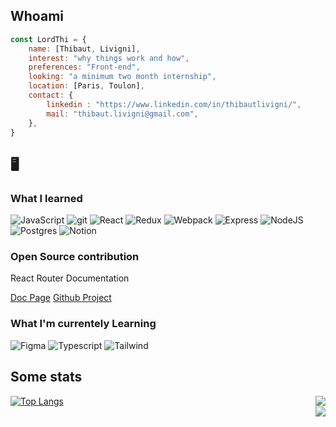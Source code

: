 <h2> Whoami </h2>

```js
const LordThi = {
    name: [Thibaut, Livigni],
    interest: "why things work and how",
    preferences: "Front-end",
    looking: "a minimum two month internship",
    location: [Paris, Toulon],
    contact: {
        linkedin : "https://www.linkedin.com/in/thibautlivigni/",
        mail: "thibaut.livigni@gmail.com",
    },
}
```

<h2>🖥️</h2>


<h3>What I learned</h3>

<div>

<img src="https://camo.githubusercontent.com/738ef6fbf83087f336eed05a52efb1703c23172645ecca874ff87387200984f1/68747470733a2f2f696d672e736869656c64732e696f2f62616467652f6a6176617363726970742d2532334637444631452e7376673f7374796c653d666f722d7468652d6261646765266c6f676f3d6a617661736372697074266c6f676f436f6c6f723d626c61636b" alt="JavaScript">
 <img src="https://camo.githubusercontent.com/6b4162cd8a77e1c440305ee02d62f27f89fd8e29a811f6da8552ead852485c7c/68747470733a2f2f696d672e736869656c64732e696f2f62616467652f6769742d2532334630353033322e7376673f7374796c653d666f722d7468652d6261646765266c6f676f3d676974266c6f676f436f6c6f723d7768697465" alt="git">
        <img src="https://camo.githubusercontent.com/a332525deaa33d5afdf903c37770cdaa82b7806289dcdd799f02968737cdef9e/68747470733a2f2f696d672e736869656c64732e696f2f62616467652f72656163742d2532333264343135632e7376673f7374796c653d666f722d7468652d6261646765266c6f676f3d7265616374266c6f676f436f6c6f723d253233303444384639" alt="React">
        <img src="https://camo.githubusercontent.com/c955c26945faf977467d2a7b2cf9ff2044d250174cacbffc53102012051772b6/68747470733a2f2f696d672e736869656c64732e696f2f62616467652f72656475782d2532333736344142432e7376673f7374796c653d666f722d7468652d6261646765266c6f676f3d7265647578266c6f676f436f6c6f723d7768697465" alt="Redux">
        <img src="https://camo.githubusercontent.com/cfb221c05f485331b66bcf123878fc7de981faffc16fe430ff53bb1ad4f41aad/68747470733a2f2f696d672e736869656c64732e696f2f62616467652f7765627061636b2d2532333844443646392e7376673f7374796c653d666f722d7468652d6261646765266c6f676f3d7765627061636b266c6f676f436f6c6f723d626c61636b" alt="Webpack">
        <img src="https://img.shields.io/badge/express.js-%23404d59.svg?style=for-the-badge&logo=express&logoColor=%2361DAFB" alt="Express">
        <img src="https://camo.githubusercontent.com/0ec502bf2b38292c5165306be285de999f3863d1c87032b478108caeb03c021c/68747470733a2f2f696d672e736869656c64732e696f2f62616467652f6e6f64655f6a732d2532333333393933332e7376673f7374796c653d666f722d7468652d6261646765266c6f676f3d6e6f64652e6a73266c6f676f436f6c6f723d7768697465" alt="NodeJS">
        <img src="https://camo.githubusercontent.com/29e7fc6c62f61f432d3852fbfa4190ff07f397ca3bde27a8196bcd5beae3ff77/68747470733a2f2f696d672e736869656c64732e696f2f62616467652f706f7374677265732d2532333331363139322e7376673f7374796c653d666f722d7468652d6261646765266c6f676f3d706f737467726573716c266c6f676f436f6c6f723d7768697465" alt="Postgres">
        <img src="https://camo.githubusercontent.com/c873c021be6e69f1ec54a965a7e3346dff063c83824022b1753ba8b071b53132/68747470733a2f2f696d672e736869656c64732e696f2f62616467652f6e6f74696f6e2d626c61636b2e7376673f7374796c653d666f722d7468652d6261646765266c6f676f3d6e6f74696f6e266c6f676f436f6c6f723d7768697465" alt="Notion">

 </div>
 
 <h3>Open Source contribution</h3>
 <p>React Router Documentation</p>
 <a href="https://reactrouter.com/en/main/router-components/browser-router">Doc Page</a>
 <a href="https://github.com/remix-run/react-router/blob/main/docs/router-components/browser-router.md">Github Project</a>

<h3>What I'm currentely Learning</h3>
<div>
 <img src="https://img.shields.io/badge/figma-%23F24E1E.svg?style=for-the-badge&logo=figma&logoColor=white" alt="Figma">
 <img src="https://camo.githubusercontent.com/3ffdf9d4a52213ad5296a36ae0cd98992c4a8c590ad2cf39333fedc05cd23e18/68747470733a2f2f696d672e736869656c64732e696f2f62616467652f747970657363726970742d2532333331373843362e7376673f7374796c653d666f722d7468652d6261646765266c6f676f3d74797065736372697074266c6f676f436f6c6f723d7768697465" alt="Typescript">
 <img src="https://camo.githubusercontent.com/c70249b51f6c8b5ccc549fc26cb20c3e51a4d5b2a71693a0dc80b924189e7f94/68747470733a2f2f696d672e736869656c64732e696f2f62616467652f7461696c77696e645f6373732d2532333036423644342e7376673f7374796c653d666f722d7468652d6261646765266c6f676f3d7461696c77696e642d637373266c6f676f436f6c6f723d7768697465" alt="Tailwind">
</div>


<h2>Some stats</h2>

<div>
<a align='left' href="https://github.com/anuraghazra/github-readme-stats">
<img src="https://github-readme-stats.vercel.app/api/top-langs/?username=LordThi&hide_title=1&count_private=false&layout=compact&theme=radical" alt="Top Langs" />
</a>
  <img align="right" src="https://github-readme-stats.vercel.app/api?username=LordThi&theme=radical&show_icons=true" />
</div>



<img align="right" src="https://github.r2v.ch/codewars?user=LordThi&top_languages=true" />

